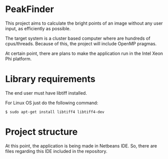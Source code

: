 # PeakFinder
This project aims to calculate the bright points of an image without any user input, as efficiently as possible. 

The target system is a cluster based computer where are hundreds of cpus/threads.
Because of this, the project will include OpenMP pragmas.

At certain point, there are plans to make the application run in the Intel Xeon Phi platform.

# Library requirements

The end user must have libtiff installed.

For Linux OS just do the following command:

`$ sudo apt-get install libtiff4 libtiff4-dev`

# Project structure

At this point, the application is being made in Netbeans IDE. So, there are files regarding this IDE included in the repository.
